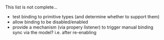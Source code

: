 This list is not complete...

- test binding to primitive types (and determine whether to support them)
- allow binding to be disabled/enabled
- provide a mechanism (via propery listener) to trigger manual binding sync via the model? i.e. after re-enabling